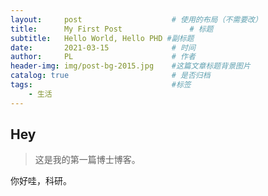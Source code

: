 ```yaml
---
layout:     post   				    # 使用的布局（不需要改）
title:      My First Post 				# 标题 
subtitle:   Hello World, Hello PHD #副标题
date:       2021-03-15 				# 时间
author:     PL 						# 作者
header-img: img/post-bg-2015.jpg 	#这篇文章标题背景图片
catalog: true 						# 是否归档
tags:								#标签
    - 生活
---
```


## Hey
>这是我的第一篇博士博客。

你好哇，科研。
